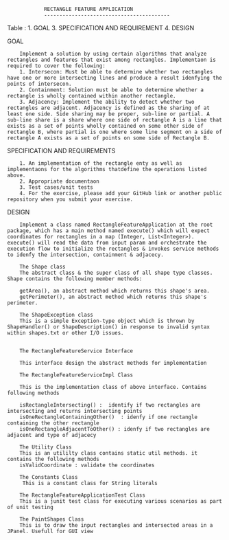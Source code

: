 				RECTANGLE FEATURE APPLICATION
				-----------------------------------------
				
				
Table :
	1. GOAL
	3. SPECIFICATION AND REQUIREMENT
	4. DESIGN
	

GOAL

		Implement a solution by using certain algorithms that analyze rectangles and features that exist among rectangles. Implementaon is required to cover the following:
		1. Intersecon: Must be able to determine whether two rectangles have one or more intersecting lines and produce a result idenfying the points of intersecon. 
		2. Containment: Solution must be able to determine whether a rectangle is wholly contained within another rectangle. 
		3. Adjacency: Implement the ability to detect whether two rectangles are adjacent. Adjacency is defined as the sharing of at least one side. Side sharing may be proper, sub-line or partial. A sub-line share is a share where one side of rectangle A is a line that exists as a set of points wholly contained on some other side of rectangle B, where partial is one where some line segment on a side of rectangle A exists as a set of points on some side of Rectangle B. 


SPECIFICATION AND REQUIREMENTS

		1. An implementation of the rectangle enty as well as implementaons for the algorithms thatdefine the operations listed above.
		2. Appropriate documentaon
		3. Test cases/unit tests
		4. For the exercise, please add your GitHub link or another public repository when you submit your exercise.

DESIGN

		Implement a class named RectangleFeatureApplication at the root package, which has a main method named execute() which will expect coordinates for rectangles in a map (Integer, List<Integer>). execute() will read the data from input param and orchestrate the execution flow to initialize the rectangles & invokes service methods to idenfy the intersection, containment & adjacecy. 

		The Shape class
		The abstract class & the super class of all shape type classes. Shape contains the following member methods:

		getArea(), an abstract method which returns this shape's area.
		getPerimeter(), an abstract method which returns this shape's perimeter.

		The ShapeException class
		This is a simple Exception-type object which is thrown by ShapeHandler() or ShapeDescription() in response to invalid syntax within shapes.txt or other I/O issues.


		The RectangleFeatureService Interface

		This interface design the abstract methods for implementation 

		The RectangleFeatureServiceImpl Class

		This is the implementation class of above interface. Contains following methods

		isRectangleIntersecting() :  identify if two rectangles are intersecting and returns intersecting points
		isOneRectangleContainingOther()  : idenfy if one rectangle containing the other rectangle
		isOneRectangleAdjacentToOther() : idenfy if two rectangles are adjacent and type of adjacecy

		The Utility Class
		This is an utililty class contains static util methods. it contains the following methods
		isValidCoordinate : validate the coordinates

		The Constants Class
		 This is a constant class for String literals
		 
		The RectangleFeatureApplicationTest Class
		This is a junit test class for executing various scenarios as part of unit testing

		The PaintShapes Class
		This is to draw the input rectangles and intersected areas in a JPanel. Usefull for GUI view